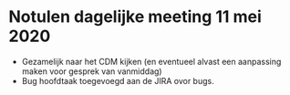 # Notulen dagelijke meeting 11 mei 2020

* Gezamelijk naar het CDM kijken (en eventueel alvast een aanpassing maken voor gesprek van vanmiddag)
* Bug hoofdtaak toegevoegd aan de JIRA ovor bugs.